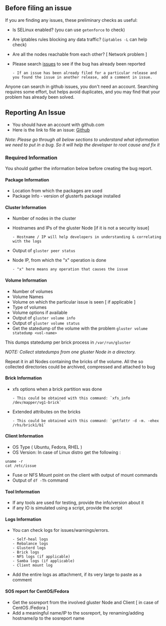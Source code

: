 ## Before filing an issue

If you are finding any issues, these preliminary checks as useful:

- Is SELinux enabled? (you can use `getenforce` to check)
- Are iptables rules blocking any data traffic? (`iptables -L` can
  help check)
- Are all the nodes reachable from each other? [ Network problem ]
- Please search [issues](https://github.com/gluster/glusterfs/issues)
  to see if the bug has already been reported

      - If an issue has been already filed for a particular release and you found the issue in another release, add a comment in issue.

Anyone can search in github issues, you don't need an account. Searching
requires some effort, but helps avoid duplicates, and you may find that
your problem has already been solved.

## Reporting An Issue

- You should have an account with github.com
- Here is the link to file an issue:
  [Github](https://github.com/gluster/glusterfs/issues/new)

_Note: Please go through all below sections to understand what
information we need to put in a bug. So it will help the developer to
root cause and fix it_

### Required Information

You should gather the information below before creating the bug report.

#### Package Information

- Location from which the packages are used
- Package Info - version of glusterfs package installed

#### Cluster Information

- Number of nodes in the cluster
- Hostnames and IPs of the gluster Node [if it is not a security
  issue]

      - Hostname / IP will help developers in understanding & correlating with the logs

- Output of `gluster peer status`
- Node IP, from which the "x" operation is done

      - "x" here means any operation that causes the issue

#### Volume Information

- Number of volumes
- Volume Names
- Volume on which the particular issue is seen [ if applicable ]
- Type of volumes
- Volume options if available
- Output of `gluster volume info`
- Output of `gluster volume status`
- Get the statedump of the volume with the problem `gluster volume statedump <vol-name>`

This dumps statedump per brick process in `/var/run/gluster`

_NOTE: Collect statedumps from one gluster Node in a directory._

Repeat it in all Nodes containing the bricks of the volume. All the so
collected directories could be archived, compressed and attached to bug

#### Brick Information

- xfs options when a brick partition was done

      - This could be obtained with this command: `xfs_info /dev/mapper/vg1-brick`

- Extended attributes on the bricks

      - This could be obtained with this command: `getfattr -d -m. -ehex /rhs/brick1/b1`

#### Client Information

- OS Type ( Ubuntu, Fedora, RHEL )
- OS Version: In case of Linux distro get the following :

```console
uname -r
cat /etc/issue
```

- Fuse or NFS Mount point on the client with output of mount commands
- Output of `df -Th` command

#### Tool Information

- If any tools are used for testing, provide the info/version about it
- if any IO is simulated using a script, provide the script

#### Logs Information

- You can check logs for issues/warnings/errors.

      - Self-heal logs
      - Rebalance logs
      - Glusterd logs
      - Brick logs
      - NFS logs (if applicable)
      - Samba logs (if applicable)
      - Client mount log

- Add the entire logs as attachment, if its very large to paste as a
  comment

#### SOS report for CentOS/Fedora

- Get the sosreport from the involved gluster Node and Client [ in
  case of CentOS /Fedora ]
- Add a meaningful name/IP to the sosreport, by renaming/adding
  hostname/ip to the sosreport name
